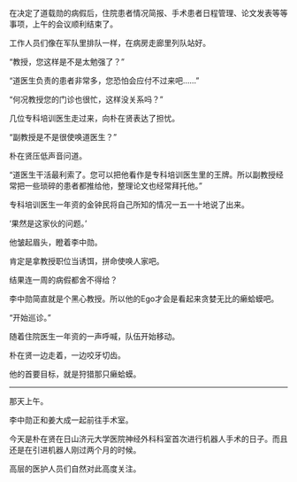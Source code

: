 在决定了道载勋的病假后，住院患者情况简报、手术患者日程管理、论文发表等等事项，上午的会议顺利结束了。

工作人员们像在军队里排队一样，在病房走廊里列队站好。

“教授，您这样是不是太勉强了？”

“道医生负责的患者非常多，您恐怕会应付不过来吧……”

“何况教授您的门诊也很忙，这样没关系吗？”

几位专科培训医生走过来，向朴在贤表达了担忧。

“副教授是不是很使唤道医生？”

朴在贤压低声音问道。

“道医生干活最利索了。您可以把他看作是专科培训医生里的王牌。所以副教授经常把一些琐碎的患者都推给他，整理论文也经常拜托他。”

专科培训医生一年资的金钟民将自己所知的情况一五一十地说了出来。

‘果然是这家伙的问题。’

他皱起眉头，瞪着李中勋。

肯定是拿教授职位当诱饵，拼命使唤人家吧。

结果连一周的病假都舍不得给？

李中勋简直就是个黑心教授。所以他的Ego才会是看起来贪婪无比的癞蛤蟆吧。

“开始巡诊。”

随着住院医生一年资的一声呼喊，队伍开始移动。

朴在贤一边走着，一边咬牙切齿。

他的首要目标，就是狩猎那只癞蛤蟆。

* * *

那天上午。

李中勋正和姜大成一起前往手术室。

今天是朴在贤在日山济元大学医院神经外科科室首次进行机器人手术的日子。而且还是在引进机器人刚过两个月的时候。

高层的医护人员们自然对此高度关注。